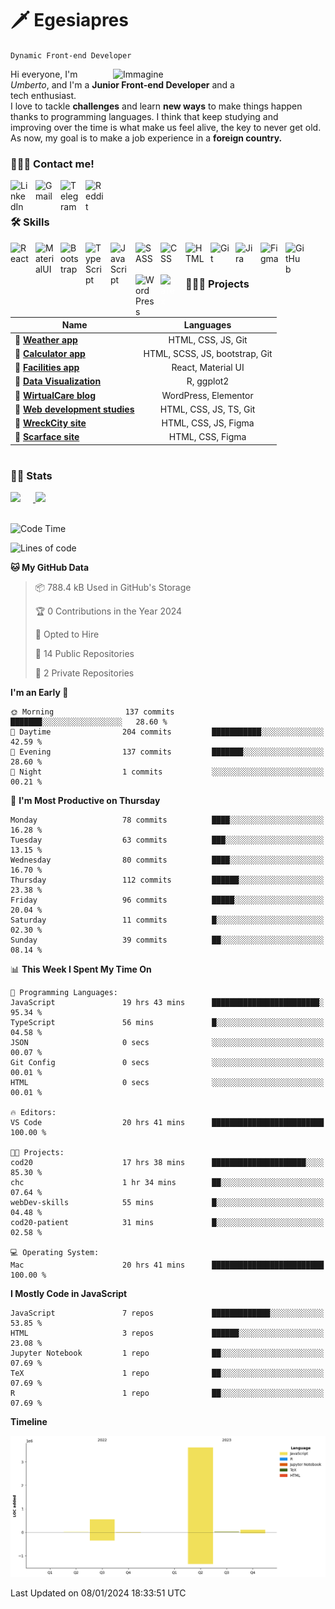 # 🗡️ Egesiapres

`Dynamic Front-end Developer`

<img src="https://cdn.dribbble.com/users/1201592/screenshots/9078494/media/422a760a51cef7de2fa3db9daf697853.gif" alt="Immagine" width="340px" align="right" />

Hi everyone, I'm _Umberto_, and I'm a **Junior Front-end Developer** and a<br>tech enthusiast.<br> I love to tackle **challenges** and learn **new ways** to make things happen<br>thanks to programming languages. I think that keep studying and<br>improving over the time is what make us feel alive, the key to never get old.<br>As now, my goal is to make a job experience in a **foreign country.**

<!-- cosa sto facendo ora -->

<!-- If you like my profile, don't forget to hit the ⭐️ button -->

### 💁🏼‍♂️ Contact me!

<a href="https://www.linkedin.com/in/umberto-pasinetti/?locale=en_US" target="_blank"><img align='left' alt='LinkedIn' width='30px' src="https://cdn.jsdelivr.net/gh/devicons/devicon/icons/linkedin/linkedin-original.svg" style='padding-right: 10px;'/></a>
<a href="https://mail.google.com/mail/u/0/?fs=1&tf=cm&source=mailto&to=pasinetti96@gmail.com" target="_blank"><img align='left' alt='Gmail' width='30px' src="https://img.icons8.com/color/96/gmail-new.png" style='margin-right: 10px'/></a>
<a href="https://telegram.me/Egesiapres" target="_blank"><img align='left' alt='Telegram' width='30px' src="https://img.icons8.com/color/96/telegram-app--v1.png" style='margin-right: 10px'/></a>
<a href="https://www.reddit.com/user/Egesiapres" target="_blank"><img align='left' alt='Reddit' width='30px' src="https://img.icons8.com/external-tal-revivo-color-tal-revivo/96/external-reddit-gives-you-the-best-of-the-internet-in-one-place-logo-color-tal-revivo.png" style='margin-right: 10px'/></a>
<br />

#

### 🛠️ Skills

<img align="left" alt="React" width="30px" style="padding-right:10px;" src="https://cdn.jsdelivr.net/gh/devicons/devicon/icons/react/react-original.svg" />
<img align="left" alt="MaterialUI" width="30px" style="padding-right:10px;" src="https://cdn.jsdelivr.net/gh/devicons/devicon/icons/materialui/materialui-plain.svg" />
<img align="left" alt="Bootstrap" width="30px" style="padding-right:10px;" src="https://cdn.jsdelivr.net/gh/devicons/devicon/icons/bootstrap/bootstrap-original.svg" />
<img align="left" alt="TypeScript" width="30px" style="padding-right:10px;" src="https://cdn.jsdelivr.net/gh/devicons/devicon/icons/typescript/typescript-plain.svg" />        
<img align="left" alt="JavaScript" width="30px" style="padding-right:10px;" src="https://cdn.jsdelivr.net/gh/devicons/devicon/icons/javascript/javascript-plain.svg" />
<img align="left" alt="SASS" width="30px" style="padding-right:10px;" src="https://cdn.jsdelivr.net/gh/devicons/devicon/icons/sass/sass-original.svg" />
<img align="left" alt="CSS" width="30px" style="padding-right:10px;" src="https://cdn.jsdelivr.net/gh/devicons/devicon/icons/css3/css3-plain.svg" />
<img align="left" alt="HTML" width="30px" style="padding-right:10px;" src="https://cdn.jsdelivr.net/gh/devicons/devicon/icons/html5/html5-plain.svg" />
<img align="left" alt="Git" width="30px" style="padding-right:10px;" src="https://cdn.jsdelivr.net/gh/devicons/devicon/icons/git/git-original.svg" />
<img align="left" alt="Jira" width="30px" style="padding-right:10px;" src="https://cdn.jsdelivr.net/gh/devicons/devicon/icons/jira/jira-original.svg" />
<img align="left" alt="Figma" width="30px" style="padding-right:10px;" src="https://cdn.jsdelivr.net/gh/devicons/devicon/icons/figma/figma-original.svg" />
<img align="left" alt="GitHub" width="30px" style="padding-right:10px;" src="https://cdn.jsdelivr.net/gh/devicons/devicon/icons/github/github-original.svg" />
<img align="left" alt="WordPress" width="30px" style="padding-right:10px;" src="https://cdn.jsdelivr.net/gh/devicons/devicon/icons/wordpress/wordpress-plain.svg" />
<img align="left" alt="LaTex" width="30px" style="padding-right:10px; color: #ffffff" src="https://cdn.jsdelivr.net/gh/devicons/devicon/icons/latex/latex-original.svg" />
<br />

#

### 👨🏼‍🏭 Projects

| Name                                                                          |                 Languages                 |
| ----------------------------------------------------------------------------- | :---------------------------------------:
| 🔗 [**Weather app**](https://github.com/Egesiapres/weather-app)               |            HTML, CSS, JS, Git             |
| 🔗 [**Calculator app**](https://github.com/Egesiapres/calculator-app)  |    HTML, SCSS, JS, bootstrap, Git    |
| 🔗 [**Facilities app**](https://github.com/Egesiapres/facilities-app)         |            React, Material UI             |
| 🔗 [**Data Visualization**](https://github.com/Egesiapres/dataViz)            |                R, ggplot2                 |
| 🔗 [**WirtualCare blog**](https://github.com/Egesiapres/wirtualCare-blog)     |           WordPress, Elementor            |
| 🔗 [**Web development studies**](https://github.com/Egesiapres/webDev-skills) |           HTML, CSS, JS, TS, Git          |
| 🔗 [**WreckCity site**](https://github.com/Egesiapres/wreckCity-site)         |           HTML, CSS, JS, Figma            |
| 🔗 [**Scarface site**](https://github.com/Egesiapres/scarface-site)           |             HTML, CSS, Figma              |

#

### 🕵🏼 Stats

<a href="https://github.com/Egesiapres">
  <img height="180px" src="https://github-readme-stats.vercel.app/api?username=Egesiapres&show_icons=true&theme=tokyonight" style="margin-right: 20px" />
</a>
<a href="https://github.com/Egesiapres">
  <img height="180px" src="https://github-readme-stats.vercel.app/api/top-langs/?username=Egesiapres&layout=compact&theme=tokyonight&langs_count=10&hide=r,php&card_width=375">
</a>
<br />
<br />

<!--START_SECTION:waka-->
![Code Time](http://img.shields.io/badge/Code%20Time-492%20hrs%2043%20mins-blue)

![Lines of code](https://img.shields.io/badge/From%20Hello%20World%20I%27ve%20Written-4.3%20million%20lines%20of%20code-blue)

**🐱 My GitHub Data** 

> 📦 788.4 kB Used in GitHub's Storage 
 > 
> 🏆 0 Contributions in the Year 2024
 > 
> 💼 Opted to Hire
 > 
> 📜 14 Public Repositories 
 > 
> 🔑 2 Private Repositories 
 > 
**I'm an Early 🐤** 

```text
🌞 Morning                137 commits         ███████░░░░░░░░░░░░░░░░░░   28.60 % 
🌆 Daytime                204 commits         ███████████░░░░░░░░░░░░░░   42.59 % 
🌃 Evening                137 commits         ███████░░░░░░░░░░░░░░░░░░   28.60 % 
🌙 Night                  1 commits           ░░░░░░░░░░░░░░░░░░░░░░░░░   00.21 % 
```
📅 **I'm Most Productive on Thursday** 

```text
Monday                   78 commits          ████░░░░░░░░░░░░░░░░░░░░░   16.28 % 
Tuesday                  63 commits          ███░░░░░░░░░░░░░░░░░░░░░░   13.15 % 
Wednesday                80 commits          ████░░░░░░░░░░░░░░░░░░░░░   16.70 % 
Thursday                 112 commits         ██████░░░░░░░░░░░░░░░░░░░   23.38 % 
Friday                   96 commits          █████░░░░░░░░░░░░░░░░░░░░   20.04 % 
Saturday                 11 commits          █░░░░░░░░░░░░░░░░░░░░░░░░   02.30 % 
Sunday                   39 commits          ██░░░░░░░░░░░░░░░░░░░░░░░   08.14 % 
```


📊 **This Week I Spent My Time On** 

```text
💬 Programming Languages: 
JavaScript               19 hrs 43 mins      ████████████████████████░   95.34 % 
TypeScript               56 mins             █░░░░░░░░░░░░░░░░░░░░░░░░   04.58 % 
JSON                     0 secs              ░░░░░░░░░░░░░░░░░░░░░░░░░   00.07 % 
Git Config               0 secs              ░░░░░░░░░░░░░░░░░░░░░░░░░   00.01 % 
HTML                     0 secs              ░░░░░░░░░░░░░░░░░░░░░░░░░   00.01 % 

🔥 Editors: 
VS Code                  20 hrs 41 mins      █████████████████████████   100.00 % 

🐱‍💻 Projects: 
cod20                    17 hrs 38 mins      █████████████████████░░░░   85.30 % 
chc                      1 hr 34 mins        ██░░░░░░░░░░░░░░░░░░░░░░░   07.64 % 
webDev-skills            55 mins             █░░░░░░░░░░░░░░░░░░░░░░░░   04.48 % 
cod20-patient            31 mins             █░░░░░░░░░░░░░░░░░░░░░░░░   02.58 % 

💻 Operating System: 
Mac                      20 hrs 41 mins      █████████████████████████   100.00 % 
```

**I Mostly Code in JavaScript** 

```text
JavaScript               7 repos             █████████████░░░░░░░░░░░░   53.85 % 
HTML                     3 repos             ██████░░░░░░░░░░░░░░░░░░░   23.08 % 
Jupyter Notebook         1 repo              ██░░░░░░░░░░░░░░░░░░░░░░░   07.69 % 
TeX                      1 repo              ██░░░░░░░░░░░░░░░░░░░░░░░   07.69 % 
R                        1 repo              ██░░░░░░░░░░░░░░░░░░░░░░░   07.69 % 
```



**Timeline**

![Lines of Code chart](https://raw.githubusercontent.com/Egesiapres/Egesiapres/master/assets/bar_graph.png)


 Last Updated on 08/01/2024 18:33:51 UTC
<!--END_SECTION:waka-->
